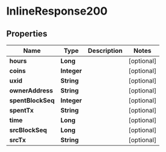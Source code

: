 

# InlineResponse200

## Properties

Name | Type | Description | Notes
------------ | ------------- | ------------- | -------------
**hours** | **Long** |  |  [optional]
**coins** | **Integer** |  |  [optional]
**uxid** | **String** |  |  [optional]
**ownerAddress** | **String** |  |  [optional]
**spentBlockSeq** | **Integer** |  |  [optional]
**spentTx** | **String** |  |  [optional]
**time** | **Long** |  |  [optional]
**srcBlockSeq** | **Long** |  |  [optional]
**srcTx** | **String** |  |  [optional]




